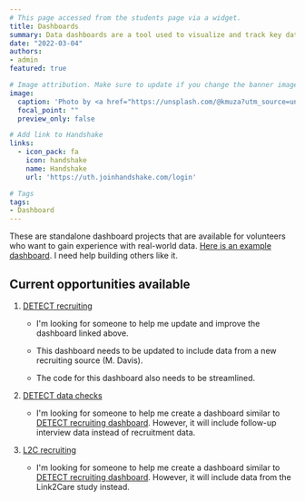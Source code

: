 ```yaml
---
# This page accessed from the students page via a widget.
title: Dashboards
summary: Data dashboards are a tool used to visualize and track key data and metrics. These projects typically need to be completed using R or Python.
date: "2022-03-04"
authors:
- admin
featured: true

# Image attribution. Make sure to update if you change the banner image.
image:
  caption: 'Photo by <a href="https://unsplash.com/@kmuza?utm_source=unsplash&utm_medium=referral&utm_content=creditCopyText">Carlos Muza</a> on <a href="https://unsplash.com/s/photos/data-management?utm_source=unsplash&utm_medium=referral&utm_content=creditCopyText">Unsplash</a>'
  focal_point: ""
  preview_only: false

# Add link to Handshake
links:
  - icon_pack: fa
    icon: handshake
    name: Handshake
    url: 'https://uth.joinhandshake.com/login'

# Tags
tags:
- Dashboard
---
```


These are standalone dashboard projects that are available for volunteers who want to gain experience with real-world data. [Here is an example dashboard](https://brad-cannell.github.io/detect_recruitment_dashboard/). I need help building others like it. 

## Current opportunities available

1. [DETECT recruiting](https://brad-cannell.github.io/detect_recruitment_dashboard/)

    - I'm looking for someone to help me update and improve the dashboard linked above.

    - This dashboard needs to be updated to include data from a new recruiting source (M. Davis). 

    - The code for this dashboard also needs to be streamlined.

2. [DETECT data checks](https://github.com/brad-cannell/detect_shiny_dashboard)

    - I'm looking for someone to help me create a dashboard similar to [DETECT recruiting dashboard](https://brad-cannell.github.io/detect_recruitment_dashboard/). However, it will include follow-up interview data instead of recruitment data.

3. [L2C recruiting](https://github.com/brad-cannell/link2care_dashboard)

    - I'm looking for someone to help me create a dashboard similar to [DETECT recruiting dashboard](https://brad-cannell.github.io/detect_recruitment_dashboard/). However, it will include data from the Link2Care study instead.
